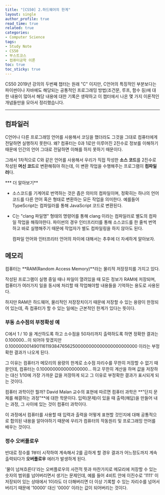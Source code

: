 ```yaml
---
title: "[CS50] 2.하드웨어의 한계"
layout: single
author_profile: true
read_time: true
related: true
categories:
- Computer Science
tags:
- Study Note
- CS50
- 부스트코스
- 컴퓨터공학 이론
toc: true
toc_sticky: true
---
```



CS50 2019년 강의의 두번째 챕터는 원래 "C" 이지만, C언어의 특징적인 부분보다는 파이썬이나 자바에도 해당되는 공통적인 프로그래밍 방법(조건문, 루프, 함수 등)에 대한 내용이 많아서 해당 내용에 대한 기록은 생략하고 이 챕터에서 나온 몇 가지 이론적인 개념들만을 모아서 정리했습니다.

------

## 컴파일러

C언어나 다른 프로그래밍 언어를 사용해서 코딩을 했더라도 그것을 그대로 컴퓨터에게 전달하면 실행하지 못한다. 왜? 컴퓨터는 0과 1로만 이루어진 2진수로 정보를 이해하기 때문에 인간의 언어 그대로 전달하면 이해를 하지 못하기 때문이다.

그래서 1차적으로 C와 같은 언어를 사용해서 우리가 직접 작성한 **소스 코드**를 2진수로 작성된 **머신 코드**로 변환해줘야 하는데, 이 변환 작업을 수행해주는 프로그램이 **컴파일러**다.

*** 더 알아보기**

- 소스코드를 기계어로 번역하는 것은 좁은 의미의 컴파일이며, 정확히는 하나의 언어 코드를 다른 언어 혹은 형태로 변환하는 모든 작업을 의미한다. 예를들어 TypeScript는 컴파일러를 통해 JavaScript 코드로 변환된다.

- C는 "clang 파일명" 형태의 명령어를 통해 clang 이라는 컴파일러로 별도의 컴파일 작업을 해줘야한다. 파이썬의 경우 인터프리터를 통해 소스코드를 한 줄씩 번역하고 바로 실행해주기 때문에 작업자가 별도 컴파일링을 하지 않아도 된다.

  컴파일 언어와 인터프리터 언어의 차이에 대해서는 추후에 더 자세하게 알아보자.


## 메모리

컴퓨터는 **RAM(Random Access Memory)**라는 물리적 저장장치를 가지고 있다.

작성된 프로그램이 실행 중일 때나 파일이 열려있을 때 모든 정보가 RAM에 저장되며, 컴퓨터가 여러가지 일을 동시에 처리할 때 작업해야할 내용들을 기억하는 용도로 사용된다.

하지만 RAM은 하드웨어, 물리적인 저장장치이기 때문에 저장할 수 있는 용량이 한정되어 있는데, 즉 컴퓨터가 할 수 있는 일에는 근본적인 한계가 있다는 뜻이다.

### 부동 소수점의 부정확성 예

C에서 1 / 10 을 계산하도록 하고 소수점을 50자리까지 출력하도록 하면 정확한 결과는 0.100000...이 되어야 맞겠지만 0.10000000149011611938476562500000000000000000000000 이라는 부정확한 결과가 나오게 된다.

그 이유는 컴퓨터가 메모리의 용량의 한계로 소수점 자리수를 무한히 저장할 수 없기 때문인데, 컴퓨터는 0.100000000000000000... 하고 무한히 계산을 하며 값을 저장하는 대신 1/10에 가장 가까운 값을 저장하게 되고 그 이유로 부정확한 결과가 표시되게 되는 것이다.

컴퓨터 과학이란 뭘까? David Malan 교수의 표현에 따르면 컴퓨터 과학은 **"단지 문제를 해결하는 과정"**에 대한 학문이다. 입력(문제)이 있을 때 출력(해답)을 만들어 내는 과정, 그 사이에 있는 것이 컴퓨터 과학이다.

이 과정에서 컴퓨터를 사용할 때 입력과 출력을 어떻게 표현할 것인지에 대해 공통적으로 합의된 내용을 알아야하기 때문에 우리가 컴퓨터의 작동원리 및 프로그래밍 언어를 배우는 것이다.

### 정수 오버플로우

반대로 정수를 1부터 시작하여 계속해서 2를 곱하게 할 경우 결과가 어느정도까지 계속 출력되다가 **오버플로우** 에러가 발생하게 된다.

'물이 넘쳐흐른다'라는 오버플로우의 사전적 뜻과 마찬가지로 메모리에 저장할 수 있는 숫자의 범위를 넘어버리면서 생기는 문제인데, 예를 들어 4비트 안에 이진수로 '1111' 이 저장되어 있는 상태에서 1이라도 더 더해버리면 더 이상 기록할 수 있는 자리수를 넘어서버리기 때문에 '10000' 대신 '0000' 이라는 값이 되어버리는 것이다.

